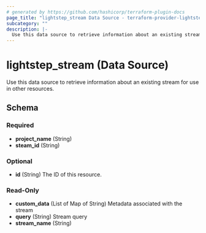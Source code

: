 ```yaml
---
# generated by https://github.com/hashicorp/terraform-plugin-docs
page_title: "lightstep_stream Data Source - terraform-provider-lightstep"
subcategory: ""
description: |-
  Use this data source to retrieve information about an existing stream for use in other resources.
---
```


# lightstep_stream (Data Source)

Use this data source to retrieve information about an existing stream for use in other resources.



<!-- schema generated by tfplugindocs -->
## Schema

### Required

- **project_name** (String)
- **steam_id** (String)

### Optional

- **id** (String) The ID of this resource.

### Read-Only

- **custom_data** (List of Map of String) Metadata associated with the stream
- **query** (String) Stream query
- **stream_name** (String)



